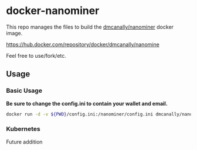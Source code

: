 # docker-nanominer

This repo manages the files to build the [dmcanally/nanominer](https://hub.docker.com/repository/docker/dmcanally/nanomine) docker image.

https://hub.docker.com/repository/docker/dmcanally/nanomine

Feel free to use/fork/etc.

## Usage
### Basic Usage
**Be sure to change the config.ini to contain your wallet and email.**
```bash
docker run -d -v ${PWD}/config.ini:/nanominer/config.ini dmcanally/nanominer
```

### Kubernetes
Future addition


